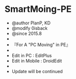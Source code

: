 # SmartMoing-PE

* @author PlanP, KD
* @modify 0isback
* @since 2015.8
* 
* 『For A "PC Moving" in PE』
* 
* Edit in PC : EditPlus
* Edit in Mobile : DroidEdit
* 
* Update will be continued
